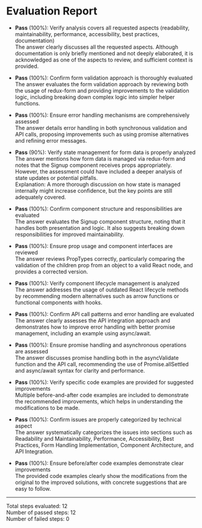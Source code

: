 # Evaluation Report

- **Pass** (100%): Verify analysis covers all requested aspects (readability, maintainability, performance, accessibility, best practices, documentation)  
  The answer clearly discusses all the requested aspects. Although documentation is only briefly mentioned and not deeply elaborated, it is acknowledged as one of the aspects to review, and sufficient context is provided.

- **Pass** (100%): Confirm form validation approach is thoroughly evaluated  
  The answer evaluates the form validation approach by reviewing both the usage of redux-form and providing improvements to the validation logic, including breaking down complex logic into simpler helper functions.

- **Pass** (100%): Ensure error handling mechanisms are comprehensively assessed  
  The answer details error handling in both synchronous validation and API calls, proposing improvements such as using promise alternatives and refining error messages.

- **Pass** (90%): Verify state management for form data is properly analyzed  
  The answer mentions how form data is managed via redux-form and notes that the Signup component receives props appropriately. However, the assessment could have included a deeper analysis of state updates or potential pitfalls.  
  Explanation: A more thorough discussion on how state is managed internally might increase confidence, but the key points are still adequately covered.

- **Pass** (100%): Confirm component structure and responsibilities are evaluated  
  The answer evaluates the Signup component structure, noting that it handles both presentation and logic. It also suggests breaking down responsibilities for improved maintainability.

- **Pass** (100%): Ensure prop usage and component interfaces are reviewed  
  The answer reviews PropTypes correctly, particularly comparing the validation of the children prop from an object to a valid React node, and provides a corrected version.

- **Pass** (100%): Verify component lifecycle management is analyzed  
  The answer addresses the usage of outdated React lifecycle methods by recommending modern alternatives such as arrow functions or functional components with hooks.

- **Pass** (100%): Confirm API call patterns and error handling are evaluated  
  The answer clearly assesses the API integration approach and demonstrates how to improve error handling with better promise management, including an example using async/await.

- **Pass** (100%): Ensure promise handling and asynchronous operations are assessed  
  The answer discusses promise handling both in the asyncValidate function and the API call, recommending the use of Promise.allSettled and async/await syntax for clarity and performance.

- **Pass** (100%): Verify specific code examples are provided for suggested improvements  
  Multiple before-and-after code examples are included to demonstrate the recommended improvements, which helps in understanding the modifications to be made.

- **Pass** (100%): Confirm issues are properly categorized by technical aspect  
  The answer systematically categorizes the issues into sections such as Readability and Maintainability, Performance, Accessibility, Best Practices, Form Handling Implementation, Component Architecture, and API Integration.

- **Pass** (100%): Ensure before/after code examples demonstrate clear improvements  
  The provided code examples clearly show the modifications from the original to the improved solutions, with concrete suggestions that are easy to follow.

---

Total steps evaluated: 12  
Number of passed steps: 12  
Number of failed steps: 0